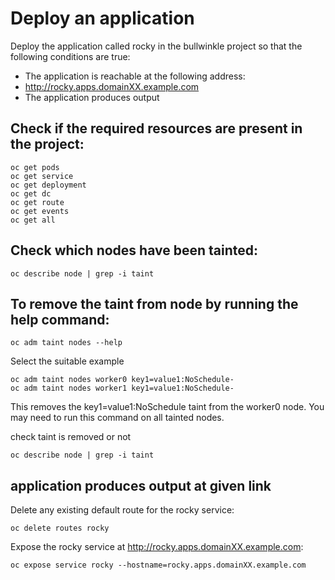 # Deploy an application

Deploy the application called rocky in the bullwinkle project so that the following conditions are true:

- The application is reachable at the following address:
- http://rocky.apps.domainXX.example.com
- The application produces output

## Check if the required resources are present in the project:
```shell
oc get pods
oc get service
oc get deployment
oc get dc
oc get route
oc get events
oc get all
```
## Check which nodes have been tainted:
```shell
oc describe node | grep -i taint
```
## To remove the taint from node by running the help command:
```shell
oc adm taint nodes --help
```
Select the suitable example 
```shell
oc adm taint nodes worker0 key1=value1:NoSchedule-
oc adm taint nodes worker1 key1=value1:NoSchedule-
```
This removes the key1=value1:NoSchedule taint from the worker0 node. You may need to run this command on all tainted nodes.


check taint is removed or not 
```shell
oc describe node | grep -i taint
```
## application produces output at given link
Delete any existing default route for the rocky service:
```shell
oc delete routes rocky
```
Expose the rocky service at http://rocky.apps.domainXX.example.com:
```shell
oc expose service rocky --hostname=rocky.apps.domainXX.example.com
```